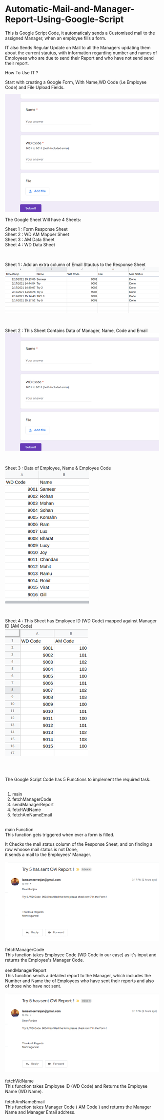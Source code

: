 # Automatic-Mail-and-Manager-Report-Using-Google-Script

This is Google Script Code, it automaticaly sends a Customised mail to the assigned Manager, when an employee fills a form.

IT also Sends Regular Update on Mail to all the Managers updating them about the current stautus, with information regarding number and names of Employees who are due to 
send their Report and who have not send send their report.

How To Use IT ?


Start with creating a Google Form, With Name,WD Code (i.e Employee Code) and File Upload Fields. 

![Google Form](https://github.com/wilfredarin/Automatic-Mail-and-Manager-Report-Using-Google-Script/blob/main/Google%20Form.png?raw=true)


The Google Sheet Will have 4 Sheets:

  Sheet 1 : Form Response Sheet   <br>
  Sheet 2 : WD  AM Mapper Sheet  <br>
  Sheet 3 : AM Data Sheet  <br>
  Sheet 4 : WD Data Sheet  <br><br><br>



Sheet 1 : Add an extra column of Email Stautus to the Response Sheet <br>
![Google Form Response Sheet](https://github.com/wilfredarin/Automatic-Mail-and-Manager-Report-Using-Google-Script/blob/main/Form%20Response.png?raw=true)


<br>


Sheet 2 : This Sheet Contains Data of Manager, Name, Code and Email <br>
![AM Data Sheet](https://github.com/wilfredarin/Automatic-Mail-and-Manager-Report-Using-Google-Script/blob/main/Google%20Form.png?raw=true)

<br>
 
Sheet 3 :  Data of Employee, Name & Employee Code   <br>
![WD Data Sheet](https://github.com/wilfredarin/Automatic-Mail-and-Manager-Report-Using-Google-Script/blob/main/WD%20Data.png?raw=true)

<br>

Sheet 4 : This Sheet has Employee ID (WD Code) mapped against Manager ID (AM Code) <br>
![WD AM Mapper Sheet](https://github.com/wilfredarin/Automatic-Mail-and-Manager-Report-Using-Google-Script/blob/main/WD%20AM%20Mapper.png?raw=true)


<br><br><br>
The Google Script Code has 5 Functions to implement the required task.<br><br>
1. main
2. fetchManagerCode
3. sendManagerReport
4. fetchWdName
5. fetchAmNameEmail
<br><br>

main Function 
<br>
This function gets triggered when ever a form is filled.<br>

It Checks the mail status column of the Response Sheet, and on finding a row whoose mail status is not Done,<br>
it sends a mail to the Employees' Manager. <br><br>
![Mail to Manager](https://github.com/wilfredarin/Automatic-Mail-and-Manager-Report-Using-Google-Script/blob/main/mail.png?raw=true)
<br><br>
fetchManagerCode
<br>
This function takes Employee Code (WD Code in our case) as it's input and returns the Employee's Manager Code.
<br><br>
sendManagerReport
<br>
This function sends a detailed report to the Manager, which includes the Number and Name the of Employees who have sent their reports and also of those who have not sent.<br><br>
![Mail to Manager](https://github.com/wilfredarin/Automatic-Mail-and-Manager-Report-Using-Google-Script/blob/main/mail.png?raw=true)
<br><br>
fetchWdName
<br>
This function takes Employee ID (WD Code) and Returns the Employee Name (WD Name).
<br><br>
fetchAmNameEmail
<br>
This function takes Manager Code ( AM Code ) and returns the Manager Name and Manager Email address.
<br><br>







